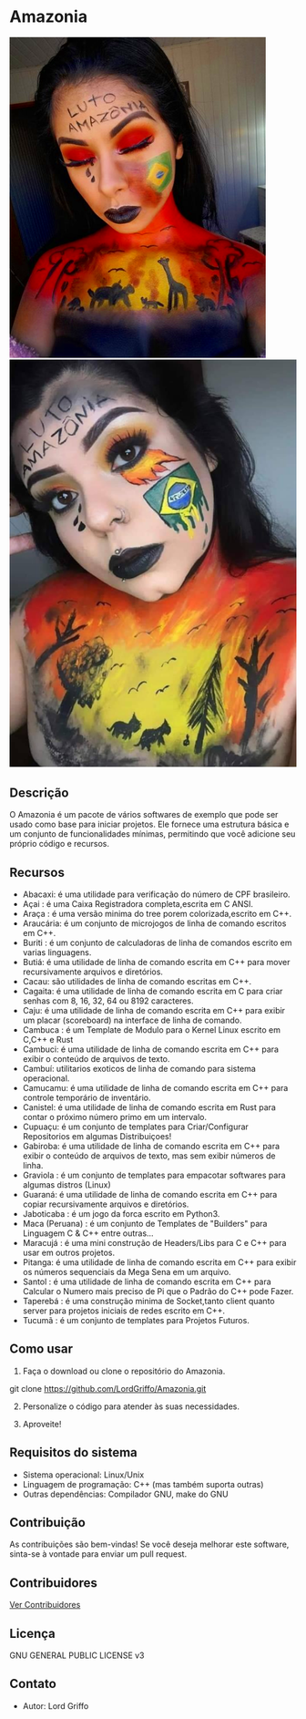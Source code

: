 # Amazonia
![Amazonia](logo/logo.png) ![Amazonia](logo/logo2.png)

## Descrição
O Amazonia é um pacote de vários softwares de exemplo que pode ser usado como base para iniciar projetos. Ele fornece uma estrutura básica e um conjunto de funcionalidades mínimas, permitindo que você adicione seu próprio código e recursos.

## Recursos
- Abacaxi: é uma utilidade para verificação do número de CPF brasileiro.
- Açai : é uma Caixa Registradora completa,escrita em C ANSI.
- Araça : é uma versão minima do tree porem colorizada,escrito em C++.
- Araucária: é um conjunto de microjogos de linha de comando escritos em C++.
- Buriti : é um conjunto de calculadoras de linha de comandos escrito em varias linguagens.
- Butiá: é uma utilidade de linha de comando escrita em C++ para mover recursivamente arquivos e diretórios.
- Cacau: são utilidades de linha de comando escritas em C++.
- Cagaita: é uma utilidade de linha de comando escrita em C para criar senhas com 8, 16, 32, 64 ou 8192 caracteres.
- Caju: é uma utilidade de linha de comando escrita em C++ para exibir um placar (scoreboard) na interface de linha de comando.
- Cambuca : é um Template de Modulo para o Kernel Linux escrito em C,C++ e Rust
- Cambuci: é uma utilidade de linha de comando escrita em C++ para exibir o conteúdo de arquivos de texto.
- Cambuí: utilitarios exoticos de linha de comando para sistema operacional.
- Camucamu: é uma utilidade de linha de comando escrita em C++ para controle temporário de inventário.
- Canistel: é uma utilidade de linha de comando escrita em Rust para contar o próximo número primo em um intervalo.
- Cupuaçu: é um conjunto de templates para Criar/Configurar Repositorios em algumas Distribuiçoes!
- Gabiroba: é uma utilidade de linha de comando escrita em C++ para exibir o conteúdo de arquivos de texto, mas sem exibir números de linha.
- Graviola : é um conjunto de templates para empacotar softwares para algumas distros (Linux)
- Guaraná: é uma utilidade de linha de comando escrita em C++ para copiar recursivamente arquivos e diretórios.
- Jaboticaba : é um jogo da forca escrito em Python3.
- Maca (Peruana) : é um conjunto de Templates de "Builders" para Linguagem C & C++ entre outras...
- Maracujá : é uma mini construção de Headers/Libs para C e C++ para usar em outros projetos.
- Pitanga: é uma utilidade de linha de comando escrita em C++ para exibir os números sequenciais da Mega Sena em um arquivo.
- Santol  : é uma utilidade de linha de comando escrita em C++ para Calcular o Numero mais preciso de Pi que o Padrão do C++ pode Fazer.
- Taperebá : é uma construção minima de Socket,tanto client quanto server para projetos iniciais de redes escrito em C++.
- Tucumã : é um conjunto de templates para Projetos Futuros.


## Como usar
1. Faça o download ou clone o repositório do Amazonia.

git clone https://github.com/LordGriffo/Amazonia.git

2. Personalize o código para atender às suas necessidades.

3. Aproveite!

## Requisitos do sistema
- Sistema operacional: Linux/Unix
- Linguagem de programação: C++ (mas também suporta outras)
- Outras dependências: Compilador GNU, make do GNU

## Contribuição
As contribuições são bem-vindas! Se você deseja melhorar este software, sinta-se à vontade para enviar um pull request.

## Contribuidores

[Ver Contribuidores](https://github.com/LordGriffo/Amazonia/blob/main/CONTRIBUTORS.md)

## Licença
GNU GENERAL PUBLIC LICENSE v3

## Contato
- Autor: Lord Griffo
